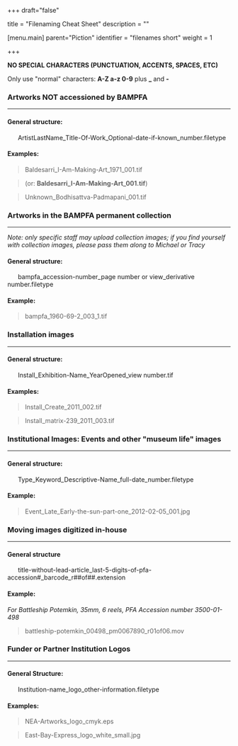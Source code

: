 +++
draft="false"

title = "Filenaming Cheat Sheet"
description = ""

[menu.main]
parent="Piction"
identifier = "filenames short"
weight = 1

+++



**NO SPECIAL CHARACTERS (PUNCTUATION, ACCENTS, SPACES, ETC)**

Only use "normal" characters: **A-Z a-z 0-9** plus **_** and **-**

### Artworks **NOT** accessioned by BAMPFA
----
#### General structure:

&nbsp;&nbsp;&nbsp;&nbsp;&nbsp;&nbsp;ArtistLastName_Title-Of-Work_Optional-date-if-known_number.filetype

#### Examples: 

> Baldesarri_I-Am-Making-Art_1971_001.tif

> (or: **Baldesarri_I-Am-Making-Art_001.tif**)

> Unknown_Bodhisattva-Padmapani_001.tif

### Artworks in the BAMPFA permanent collection
----
_Note: only specific staff may upload collection images; if you find yourself with collection images, please pass them along to Michael or Tracy_

#### General structure:

&nbsp;&nbsp;&nbsp;&nbsp;&nbsp;&nbsp;bampfa_accession-number_page number or view_derivative number.filetype

#### Example:

> bampfa_1960-69-2_003_1.tif

### Installation images
----
#### General structure:

&nbsp;&nbsp;&nbsp;&nbsp;&nbsp;&nbsp;Install_Exhibition-Name_YearOpened_view number.tif

#### Examples:

>Install_Create_2011_002.tif

>Install_matrix-239_2011_003.tif

### Institutional Images: Events and other "museum life" images
----
#### General structure: 

&nbsp;&nbsp;&nbsp;&nbsp;&nbsp;&nbsp;Type_Keyword_Descriptive-Name_full-date_number.filetype 

#### Example: 

>Event_Late_Early-the-sun-part-one_2012-02-05_001.jpg

### Moving images digitized  in-house
----
#### General structure

&nbsp;&nbsp;&nbsp;&nbsp;&nbsp;&nbsp;title-without-lead-article_last-5-digits-of-pfa-accession#_barcode_r##of##.extension

#### Example:

_For Battleship Potemkin, 35mm, 6 reels, PFA Accession number 3500-01-498_

>battleship-potemkin_00498_pm0067890_r01of06.mov

### Funder or Partner Institution Logos
----
#### General Structure:

&nbsp;&nbsp;&nbsp;&nbsp;&nbsp;&nbsp;Institution-name_logo_other-information.filetype

#### Examples:

>NEA-Artworks_logo_cmyk.eps

>East-Bay-Express_logo_white_small.jpg

